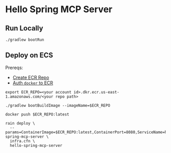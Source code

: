 # Hello Spring MCP Server

## Run Locally

```
./gradlew bootRun
```

## Deploy on ECS

Prereqs:
- [Create ECR Repo](https://us-east-1.console.aws.amazon.com/ecr/private-registry/repositories/create?region=us-east-1)
- [Auth `docker` to ECR](https://docs.aws.amazon.com/AmazonECR/latest/userguide/registry_auth.html)

```
export ECR_REPO=<your account id>.dkr.ecr.us-east-1.amazonaws.com/<your repo path>

./gradlew bootBuildImage --imageName=$ECR_REPO

docker push $ECR_REPO:latest

rain deploy \
  --params=ContainerImage=$ECR_REPO:latest,ContainerPort=8080,ServiceName=hello-spring-mcp-server \
  infra.cfn \
  hello-spring-mcp-server
```
